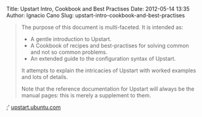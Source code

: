 Title: Upstart Intro, Cookbook and Best Practises
Date: 2012-05-14 13:35
Author: Ignacio Cano
Slug: upstart-intro-cookbook-and-best-practises

> The purpose of this document is multi-faceted. It is intended as:
>
> -   A gentle introduction to Upstart.
> -   A Cookbook of recipes and best-practises for solving common and
>     not so common problems.
> -   An extended guide to the configuration syntax of Upstart.
>
> It attempts to explain the intricacies of Upstart with worked examples
> and lots of details.
>
> Note that the reference documentation for Upstart will always be the
> manual pages: this is merely a supplement to them.

;' [upstart.ubuntu.com][]

  [upstart.ubuntu.com]: http://upstart.ubuntu.com/cookbook/
    "Upstart Intro, Cookbook and Best Practises"
